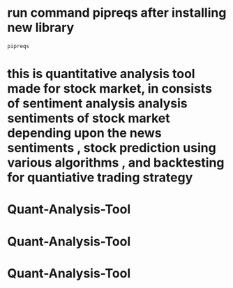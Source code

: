 # run command pipreqs after installing new library
```
pipreqs
```
# this is quantitative analysis tool made for stock market, in consists of sentiment analysis analysis sentiments of stock market depending upon the news sentiments , stock prediction using various algorithms , and backtesting for quantiative trading strategy
# Quant-Analysis-Tool
# Quant-Analysis-Tool
# Quant-Analysis-Tool
